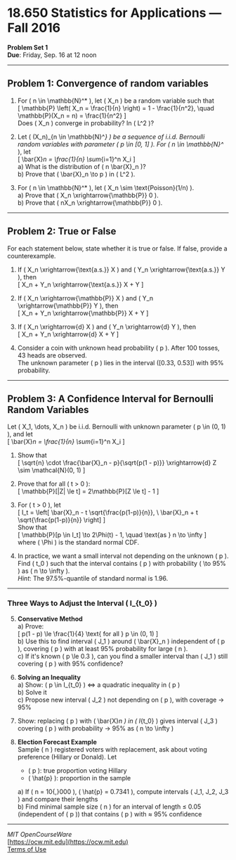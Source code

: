 
# 18.650 Statistics for Applications — Fall 2016  
**Problem Set 1**  
**Due**: Friday, Sep. 16 at 12 noon

---

## Problem 1: Convergence of random variables

1. For \( n \in \mathbb{N}^* \), let \( X_n \) be a random variable such that  
   \[
   \mathbb{P} \left( X_n = \frac{1}{n} \right) = 1 - \frac{1}{n^2}, \quad 
   \mathbb{P}(X_n = n) = \frac{1}{n^2}
   \]  
   Does \( X_n \) converge in probability? In \( L^2 \)?

2. Let \( (X_n)_{n \in \mathbb{N}^*} \) be a sequence of i.i.d. Bernoulli random variables with parameter \( p \in [0, 1] \). For \( n \in \mathbb{N}^* \), let  
   \[
   \bar{X}_n = \frac{1}{n} \sum_{i=1}^n X_i
   \]  
   a) What is the distribution of \( n \bar{X}_n \)?  
   b) Prove that \( \bar{X}_n \to p \) in \( L^2 \).

3. For \( n \in \mathbb{N}^* \), let \( X_n \sim \text{Poisson}(1/n) \).  
   a) Prove that \( X_n \xrightarrow{\mathbb{P}} 0 \).  
   b) Prove that \( nX_n \xrightarrow{\mathbb{P}} 0 \).

---

## Problem 2: True or False

For each statement below, state whether it is true or false. If false, provide a counterexample.

1. If \( X_n \xrightarrow{\text{a.s.}} X \) and \( Y_n \xrightarrow{\text{a.s.}} Y \), then  
   \[
   X_n + Y_n \xrightarrow{\text{a.s.}} X + Y
   \]

2. If \( X_n \xrightarrow{\mathbb{P}} X \) and \( Y_n \xrightarrow{\mathbb{P}} Y \), then  
   \[
   X_n + Y_n \xrightarrow{\mathbb{P}} X + Y
   \]

3. If \( X_n \xrightarrow{d} X \) and \( Y_n \xrightarrow{d} Y \), then  
   \[
   X_n + Y_n \xrightarrow{d} X + Y
   \]

4. Consider a coin with unknown head probability \( p \). After 100 tosses, 43 heads are observed.  
   The unknown parameter \( p \) lies in the interval \([0.33, 0.53]\) with 95% probability.

---

## Problem 3: A Confidence Interval for Bernoulli Random Variables

Let \( X_1, \dots, X_n \) be i.i.d. Bernoulli with unknown parameter \( p \in (0, 1) \), and let  
\[
\bar{X}_n = \frac{1}{n} \sum_{i=1}^n X_i
\]

1. Show that  
   \[
   \sqrt{n} \cdot \frac{\bar{X}_n - p}{\sqrt{p(1 - p)}} \xrightarrow{d} Z \sim \mathcal{N}(0, 1)
   \]

2. Prove that for all \( t > 0 \):  
   \[
   \mathbb{P}[|Z| \le t] = 2\mathbb{P}[Z \le t] - 1
   \]

3. For \( t > 0 \), let  
   \[
   I_t = \left[ \bar{X}_n - t \sqrt{\frac{p(1-p)}{n}}, \ \bar{X}_n + t \sqrt{\frac{p(1-p)}{n}} \right]
   \]  
   Show that  
   \[
   \mathbb{P}[p \in I_t] \to 2\Phi(t) - 1, \quad \text{as } n \to \infty
   \]  
   where \( \Phi \) is the standard normal CDF.

4. In practice, we want a small interval not depending on the unknown \( p \). Find \( t_0 \) such that the interval contains \( p \) with probability \( \to 95\% \) as \( n \to \infty \).  
   _Hint_: The 97.5%-quantile of standard normal is 1.96.

---

### Three Ways to Adjust the Interval \( I_{t_0} \)

5. **Conservative Method**  
   a) Prove:  
   \[
   p(1 - p) \le \frac{1}{4} \text{ for all } p \in (0, 1)
   \]  
   b) Use this to find interval \( J_1 \) around \( \bar{X}_n \) independent of \( p \), covering \( p \) with at least 95% probability for large \( n \).  
   c) If it's known \( p \le 0.3 \), can you find a smaller interval than \( J_1 \) still covering \( p \) with 95% confidence?

6. **Solving an Inequality**  
   a) Show: \( p \in I_{t_0} \) ⇔ a quadratic inequality in \( p \)  
   b) Solve it  
   c) Propose new interval \( J_2 \) not depending on \( p \), with coverage → 95%

7. Show: replacing \( p \) with \( \bar{X}_n \) in \( I_{t_0} \) gives interval \( J_3 \) covering \( p \) with probability → 95% as \( n \to \infty \)

8. **Election Forecast Example**  
   Sample \( n \) registered voters with replacement, ask about voting preference (Hillary or Donald). Let  
   - \( p \): true proportion voting Hillary  
   - \( \hat{p} \): proportion in the sample  

   a) If \( n = 10{,}000 \), \( \hat{p} = 0.7341 \), compute intervals \( J_1, J_2, J_3 \) and compare their lengths  
   b) Find minimal sample size \( n \) for an interval of length ≤ 0.05 (independent of \( p \)) that contains \( p \) with ≈ 95% confidence

---

*MIT OpenCourseWare*  
[https://ocw.mit.edu](https://ocw.mit.edu)  
[Terms of Use](https://ocw.mit.edu/terms)
